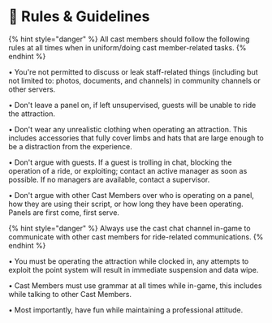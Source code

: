 # 📖 Rules & Guidelines

{% hint style="danger" %}
All cast members should follow the following rules at all times when in uniform/doing cast member-related tasks.
{% endhint %}

• You're not permitted to discuss or leak staff-related things (including but not limited to: photos, documents, and channels) in community channels or other servers.

• Don't leave a panel on, if left unsupervised, guests will be unable to ride the attraction.

• Don't wear any unrealistic clothing when operating an attraction. This includes accessories that fully cover limbs and hats that are large enough to be a distraction from the experience.

• Don't argue with guests. If a guest is trolling in chat, blocking the operation of a ride, or exploiting; contact an active manager as soon as possible. If no managers are available, contact a supervisor.

• Don't argue with other Cast Members over who is operating on a panel, how they are using their script, or how long they have been operating. Panels are first come, first serve.

{% hint style="danger" %}
Always use the cast chat channel in-game to communicate with other cast members for ride-related communications.
{% endhint %}

• You must be operating the attraction while clocked in, any attempts to exploit the point system will result in immediate suspension and data wipe.

• Cast Members must use grammar at all times while in-game, this includes while talking to other Cast Members.

• Most importantly, have fun while maintaining a professional attitude.

